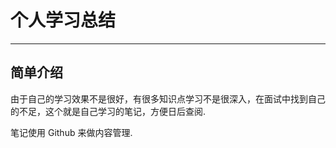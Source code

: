 # 个人学习总结

---

## 简单介绍

由于自己的学习效果不是很好，有很多知识点学习不是很深入，在面试中找到自己的不足，这个就是自己学习的笔记，方便日后查阅.

笔记使用 Github 来做内容管理.